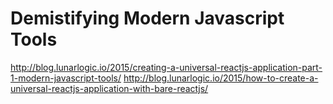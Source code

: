 # Demistifying Modern Javascript Tools
http://blog.lunarlogic.io/2015/creating-a-universal-reactjs-application-part-1-modern-javascript-tools/
http://blog.lunarlogic.io/2015/how-to-create-a-universal-reactjs-application-with-bare-reactjs/
